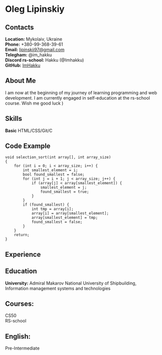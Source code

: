 # Oleg Lipinskiy <br>
## Contacts <br>
__Location:__ Mykolaiv, Ukraine<br>
__Phone:__ +380-99-368-39-61<br>
__Email:__ lipinskii97@gmail.com<br>
__Telegham:__ @im_hakku<br>
__Discord rs-school:__ Hakku (@Imhakku)<br>
__GitHub:__ [ImHakku](https://github.com/ImHakku)<br>
## About Me<br>
I am now at the beginning of my journey of learning programming and web development. I am currently engaged in self-education at the rs-school course. Wish me good luck )<br>
## Skills<br>
__Basic__ HTML/CSS/Git/C<br>
## Code Example<br>
```
void selection_sort(int array[], int array_size)
{
    for (int i = 0; i < array_size; i++) {
        int smallest_element = i;
        bool found_smallest = false;
        for (int j = i + 1; j < array_size; j++) {
            if (array[j] < array[smallest_element]) {
                smallest_element = j;
                found_smallest = true;
            }
        }
        if (found_smallest) {
            int tmp = array[i];
            array[i] = array[smallest_element];
            array[smallest_element] = tmp;
            found_smallest = false;
        }
    }
    return;
}
```
## Experience<br>
## Education<br>
__University:__ Admiral Makarov National University of Shipbuilding, Information management systems and technologies <br>
## Courses:<br>
CS50<br>
RS-school<br>
## English:<br>
Pre-Intermediate